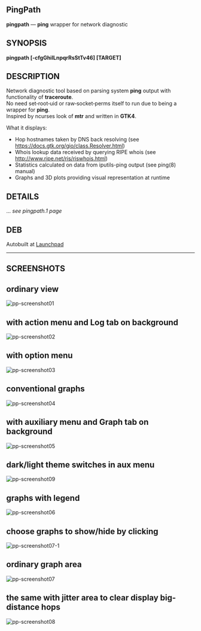 PingPath
--------

**pingpath** — **ping** wrapper for network diagnostic

SYNOPSIS
--------

**pingpath \[-cfgGhiILnpqrRsStTv46\] [TARGET]**

DESCRIPTION
-----------

Network diagnostic tool based on parsing system **ping** output with functionality of **traceroute**.  
No need set‐root‐uid or raw‐socket‐perms itself to run due to being a wrapper for **ping**.  
Inspired by ncurses look of **mtr** and written in **GTK4**.

What it displays:
- Hop hostnames taken by DNS back resolving (see https://docs.gtk.org/gio/class.Resolver.html)
- Whois lookup data received by querying RIPE whois (see http://www.ripe.net/ris/riswhois.html)
- Statistics calculated on data from iputils-ping output (see ping(8) manual)
- Graphs and 3D plots providing visual representation at runtime

DETAILS
-------
... *see pingpath.1 page*

DEB
-----------
Autobuilt at [Launchpad](https://launchpad.net/~lrou2014/+archive/ubuntu/pingpath)

------------------------------------------------------------------------
SCREENSHOTS
-----------
## ordinary view
![pp-screenshot01](https://raw.githubusercontent.com/yvs2014/pingpath/main/img/pp-screenshot01.png)

## with action menu and Log tab on background
![pp-screenshot02](https://raw.githubusercontent.com/yvs2014/pingpath/main/img/pp-screenshot02.png)

## with option menu
![pp-screenshot03](https://raw.githubusercontent.com/yvs2014/pingpath/main/img/pp-screenshot03.png)

## conventional graphs
![pp-screenshot04](https://raw.githubusercontent.com/yvs2014/pingpath/main/img/pp-screenshot04.png)

## with auxiliary menu and Graph tab on background
![pp-screenshot05](https://raw.githubusercontent.com/yvs2014/pingpath/main/img/pp-screenshot05.png)

## dark/light theme switches in aux menu
![pp-screenshot09](https://raw.githubusercontent.com/yvs2014/pingpath/main/img/pp-screenshot09.png)

## graphs with legend
![pp-screenshot06](https://raw.githubusercontent.com/yvs2014/pingpath/main/img/pp-screenshot06.png)

## choose graphs to show/hide by clicking
![pp-screenshot07-1](https://raw.githubusercontent.com/yvs2014/pingpath/main/img/pp-screenshot07-1.png)

## ordinary graph area
![pp-screenshot07](https://raw.githubusercontent.com/yvs2014/pingpath/main/img/pp-screenshot07.png)

## the same with jitter area to clear display big-distance hops
![pp-screenshot08](https://raw.githubusercontent.com/yvs2014/pingpath/main/img/pp-screenshot08.png)

